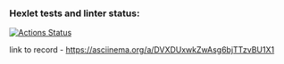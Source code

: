 ### Hexlet tests and linter status:

[![Actions Status](https://github.com/yappy05/frontend-project-44/actions/workflows/hexlet-check.yml/badge.svg)](https://github.com/yappy05/frontend-project-44/actions)

link to record - https://asciinema.org/a/DVXDUxwkZwAsg6bjTTzvBU1X1
